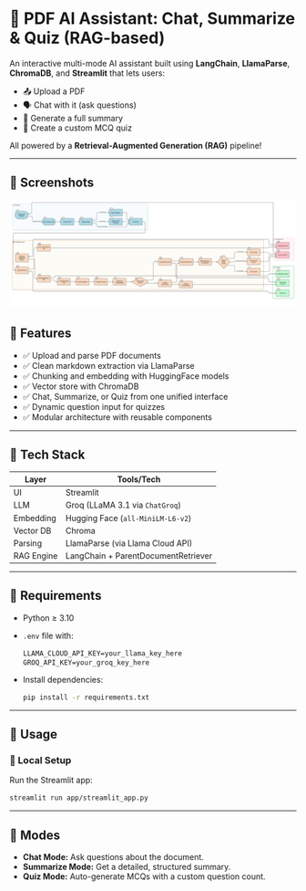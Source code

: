 # 📄 PDF AI Assistant: Chat, Summarize & Quiz (RAG-based)

An interactive multi-mode AI assistant built using **LangChain**, **LlamaParse**, **ChromaDB**, and **Streamlit** that lets users:

- 📤 Upload a PDF
- 🗣️ Chat with it (ask questions)
- 🧾 Generate a full summary
- 🧠 Create a custom MCQ quiz

All powered by a **Retrieval-Augmented Generation (RAG)** pipeline!

---
## 📸 Screenshots
![System Flow](systenflow.PNG)

## 🚀 Features

- ✅ Upload and parse PDF documents
- ✅ Clean markdown extraction via LlamaParse
- ✅ Chunking and embedding with HuggingFace models
- ✅ Vector store with ChromaDB
- ✅ Chat, Summarize, or Quiz from one unified interface
- ✅ Dynamic question input for quizzes
- ✅ Modular architecture with reusable components

---

## 🧠 Tech Stack

| Layer        | Tools/Tech                             |
|--------------|----------------------------------------|
| UI           | Streamlit                              |
| LLM          | Groq (LLaMA 3.1 via `ChatGroq`)        |
| Embedding    | Hugging Face (`all-MiniLM-L6-v2`)      |
| Vector DB    | Chroma                                 |
| Parsing      | LlamaParse (via Llama Cloud API)       |
| RAG Engine   | LangChain + ParentDocumentRetriever    |

---

## 🧰 Requirements

- Python ≥ 3.10
- `.env` file with:
    ```
    LLAMA_CLOUD_API_KEY=your_llama_key_here
    GROQ_API_KEY=your_groq_key_here
    ```

- Install dependencies:
    ```bash
    pip install -r requirements.txt
    ```

---

## 🧪 Usage

### 🔧 Local Setup

Run the Streamlit app:
```bash
streamlit run app/streamlit_app.py
```

---

## 🧠 Modes

- **Chat Mode:** Ask questions about the document.
- **Summarize Mode:** Get a detailed, structured summary.
- **Quiz Mode:** Auto-generate MCQs with a custom question count.

